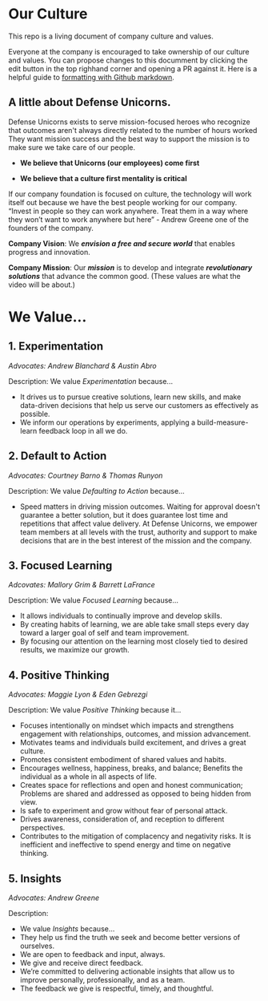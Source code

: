 # Our Culture
This repo is a living document of company culture and values.

Everyone at the company is encouraged to take ownership of our culture and values. You can propose changes to this documment by clicking the edit button in the top righhand corner and opening a PR against it. Here is a helpful guide to [formatting with Github markdown](https://docs.github.com/en/get-started/writing-on-github/getting-started-with-writing-and-formatting-on-github/basic-writing-and-formatting-syntax).

## A little about Defense Unicorns.
Defense Unicorns exists to serve mission-focused heroes who recognize that outcomes aren't always directly related to the number of hours worked
They want mission success and the best way to support the mission is to make sure we take care of our people.

- **We believe that Unicorns (our employees) come first**

- **We believe that a culture first mentality is critical**

If our company foundation is focused on culture, the technology will work itself out because we have the best people working for our company. 
“Invest in people so they can work anywhere. Treat them in a way where they won’t want to work anywhere but here” - Andrew Greene one of the founders of the company.

**Company Vision**: We ***envision a free and secure world*** that enables progress and innovation.

**Company Mission**: Our ***mission*** is to develop and integrate ***revolutionary solutions*** that advance the common good. (These values are what the  video will be about.)

# We Value...

## 1. Experimentation

*Advocates: Andrew Blanchard & Austin Abro*

Description: 
We value *Experimentation* because...
- It drives us to pursue creative solutions, learn new skills, and make data-driven decisions that help us serve our customers as effectively as possible. 
- We inform our operations by experiments, applying a build-measure-learn feedback loop in all we do.

## 2. Default to Action

*Advocates: Courtney Barno & Thomas Runyon*

Description: We value *Defaulting to Action* because...
- Speed matters in driving mission outcomes. Waiting for approval doesn't guarantee a better solution, but it does guarantee lost time and repetitions that affect value delivery. At Defense Unicorns, we empower team members at all levels with the trust, authority and support to make decisions that are in the best interest of the mission and the company.

## 3. Focused Learning

*Adcovates: Mallory Grim & Barrett LaFrance*

Description: We value *Focused Learning* because...
- It allows individuals to continually improve and develop skills.
- By creating habits of learning, we are able take small steps every day toward a larger goal of self and team improvement.
- By focusing our attention on the learning most closely tied to desired results, we maximize our growth.

## 4. Positive Thinking

*Advocates: Maggie Lyon & Eden Gebrezgi*

Description:
We value *Positive Thinking* because it...
- Focuses intentionally on mindset which impacts and strengthens engagement with relationships, outcomes, and mission advancement.
- Motivates teams and individuals build excitement, and drives a great culture.
- Promotes consistent embodiment of shared values and habits.
- Encourages wellness, happiness, breaks, and balance; Benefits the individual as a whole in all aspects of life.
- Creates space for reflections and open and honest communication; Problems are shared and addressed as opposed to being hidden from view.
- Is safe to experiment and grow without fear of personal attack.
- Drives awareness, consideration of, and reception to different perspectives.
- Contributes to the mitigation of complacency and negativity risks. It is inefficient and ineffective to spend energy and time on negative thinking.

## 5. Insights

*Advocates: Andrew Greene*

Description:
- We value *Insights* because...
- They help us find the truth we seek and become better versions of ourselves.
- We are open to feedback and input, always.
- We give and receive direct feedback.
- We’re committed to delivering actionable insights that allow us to improve personally, professionally, and as a team.
- The feedback we give is respectful, timely, and thoughtful.
